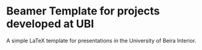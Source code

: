 # Beamer Template for projects developed at UBI

A simple LaTeX template for presentations in the University of Beira Interior.
